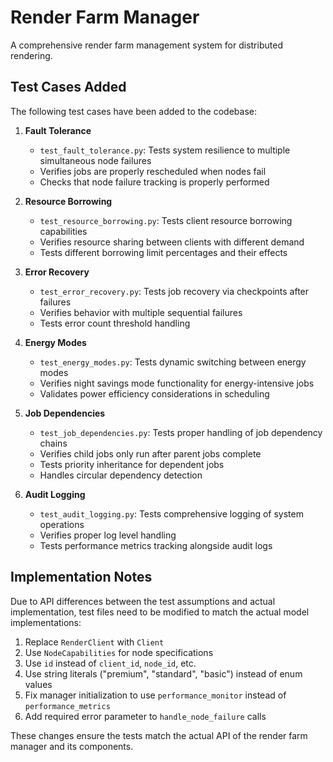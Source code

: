 # Render Farm Manager

A comprehensive render farm management system for distributed rendering.

## Test Cases Added

The following test cases have been added to the codebase:

1. **Fault Tolerance**
   - `test_fault_tolerance.py`: Tests system resilience to multiple simultaneous node failures
   - Verifies jobs are properly rescheduled when nodes fail
   - Checks that node failure tracking is properly performed

2. **Resource Borrowing**
   - `test_resource_borrowing.py`: Tests client resource borrowing capabilities
   - Verifies resource sharing between clients with different demand
   - Tests different borrowing limit percentages and their effects

3. **Error Recovery**
   - `test_error_recovery.py`: Tests job recovery via checkpoints after failures
   - Verifies behavior with multiple sequential failures
   - Tests error count threshold handling

4. **Energy Modes**
   - `test_energy_modes.py`: Tests dynamic switching between energy modes
   - Verifies night savings mode functionality for energy-intensive jobs
   - Validates power efficiency considerations in scheduling

5. **Job Dependencies**
   - `test_job_dependencies.py`: Tests proper handling of job dependency chains
   - Verifies child jobs only run after parent jobs complete
   - Tests priority inheritance for dependent jobs
   - Handles circular dependency detection

6. **Audit Logging**
   - `test_audit_logging.py`: Tests comprehensive logging of system operations
   - Verifies proper log level handling
   - Tests performance metrics tracking alongside audit logs

## Implementation Notes

Due to API differences between the test assumptions and actual implementation, test files need to be modified to match the actual model implementations:

1. Replace `RenderClient` with `Client`
2. Use `NodeCapabilities` for node specifications
3. Use `id` instead of `client_id`, `node_id`, etc.
4. Use string literals ("premium", "standard", "basic") instead of enum values
5. Fix manager initialization to use `performance_monitor` instead of `performance_metrics`
6. Add required error parameter to `handle_node_failure` calls

These changes ensure the tests match the actual API of the render farm manager and its components.